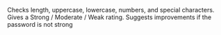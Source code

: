 Checks length, uppercase, lowercase, numbers, and special characters.
Gives a Strong / Moderate / Weak rating.
Suggests improvements if the password is not strong
